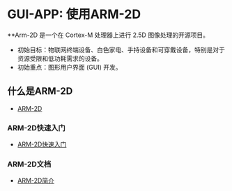 # GUI-APP: 使用ARM-2D

**Arm-2D 是一个在 Cortex-M 处理器上进行 2.5D 图像处理的开源项目。

- 初始目标：物联网终端设备、白色家电、手持设备和可穿戴设备，特别是对于资源受限和低功耗需求的设备。
- 初始重点：图形用户界面 (GUI) 开发。

## 什么是ARM-2D
- [ARM-2D](https://github.com/ARM-software/Arm-2D) 


### ARM-2D快速入门
- [ARM-2D快速入门](https://github.com/ARM-software/Arm-2D) 


### ARM-2D文档
- [ARM-2D简介](https://github.com/ARM-software/Arm-2D) 


























